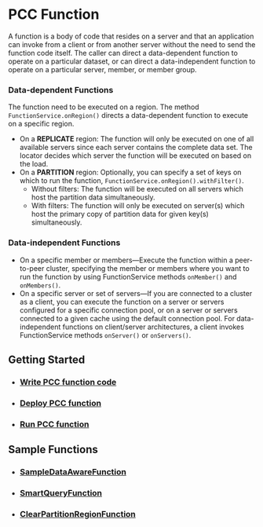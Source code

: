 # PCC Function

A function is a body of code that resides on a server and that an application can invoke from a client or from another server without the need to send the function code itself. The caller can direct a data-dependent function to operate on a particular dataset, or can direct a data-independent function to operate on a particular server, member, or member group.

### Data-dependent Functions
The function need to be executed on a region. The method `FunctionService.onRegion()` directs a data-dependent function to execute on a specific region.
- On a **REPLICATE** region: The function will only be executed on one of all available servers since each server contains the complete data set. The locator decides which server the function will be executed on based on the load.
- On a **PARTITION** region: Optionally, you can specify a set of keys on which to run the function, `FunctionService.onRegion().withFilter()`.
    - Without filters: The function will be executed on all servers which host the partition data simultaneously.
    - With filters: The function will only be executed on server(s) which host the primary copy of partition data for given key(s) simultaneously.

### Data-independent Functions
- On a specific member or members—Execute the function within a peer-to-peer cluster, specifying the member or members where you want to run the function by using FunctionService methods `onMember()` and `onMembers()`.
- On a specific server or set of servers—If you are connected to a cluster as a client, you can execute the function on a server or servers configured for a specific connection pool, or on a server or servers connected to a given cache using the default connection pool. For data-independent functions on client/server architectures, a client invokes FunctionService methods `onServer()` or `onServers()`.

## Getting Started
- ### [Write PCC function code](write_pcc_function_code.md)
- ### [Deploy PCC function](pcc-function/deploy_pcc_function.md)
- ### [Run PCC function](run_pcc_function.md)

## Sample Functions
- ### [SampleDataAwareFunction](SampleDataAwareFunction.md)
- ### [SmartQueryFunction](SmartQueryFunction.md)
- ### [ClearPartitionRegionFunction](ClearPartitionRegionFunction.md)
